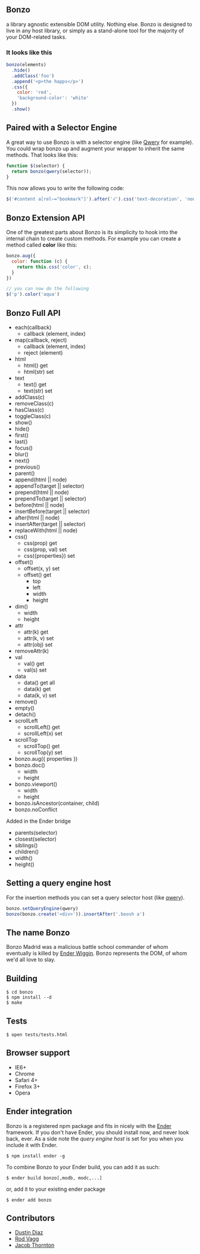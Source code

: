 Bonzo
-----
a library agnostic extensible DOM utility. Nothing else.
Bonzo is designed to live in any host library, or simply as a stand-alone tool for the majority of your DOM-related tasks.

<h3>It looks like this</h3>

``` js
bonzo(elements)
  .hide()
  .addClass('foo')
  .append('<p>the happs</p>')
  .css({
    color: 'red',
    'background-color': 'white'
  })
  .show()
```

Paired with a Selector Engine
-----------------------------
A great way to use Bonzo is with a selector engine (like [Qwery](https://github.com/ded/qwery) for example). You could wrap bonzo up and augment your wrapper to inherit the same methods. That looks like this:

``` js
function $(selector) {
  return bonzo(qwery(selector));
}
```

This now allows you to write the following code:

``` js
$('#content a[rel~="bookmark"]').after('√').css('text-decoration', 'none');
```

Bonzo Extension API
-------------------
One of the greatest parts about Bonzo is its simplicity to hook into the internal chain to create custom methods. For example you can create a method called **color** like this:

``` js
bonzo.aug({
  color: function (c) {
    return this.css('color', c);
  }
})

// you can now do the following
$('p').color('aqua')
```

Bonzo Full API
---------------------

  * each(callback)
    - callback (element, index)
  * map(callback, reject)
    - callback (element, index)
    - reject (element)
  * html
    - html() get
    - html(str) set
  * text
    - text() get
    - text(str) set
  * addClass(c)
  * removeClass(c)
  * hasClass(c)
  * toggleClass(c)
  * show()
  * hide()
  * first()
  * last()
  * focus()
  * blur()
  * next()
  * previous()
  * parent()
  * append(html || node)
  * appendTo(target || selector)
  * prepend(html || node)
  * prependTo(target || selector)
  * before(html || node)
  * insertBefore(target || selector)
  * after(html || node)
  * insertAfter(target || selector)
  * replaceWith(html || node)
  * css()
    - css(prop) get
    - css(prop, val) set
    - css({properties}) set
  * offset()
    - offset(x, y) set
    - offset() get
      - top
      - left
      - width
      - height
  * dim()
    - width
    - height
  * attr
    - attr(k) get
    - attr(k, v) set
    - attr(obj) set
  * removeAttr(k)
  * val
    - val() get
    - val(s) set
  * data
    - data() get all
    - data(k) get
    - data(k, v) set
  * remove()
  * empty()
  * detach()
  * scrollLeft
    - scrollLeft() get
    - scrollLeft(x) set
  * scrollTop
    - scrollTop() get
    - scrollTop(y) set
  * bonzo.aug({ properties })
  * bonzo.doc()
    - width
    - height
  * bonzo.viewport()
    - width
    - height
  * bonzo.isAncestor(container, child)
  * bonzo.noConflict

Added in the Ender bridge

  * parents(selector)
  * closest(selector)
  * siblings()
  * children()
  * width()
  * height()

Setting a query engine host
------------------
For the insertion methods you can set a query selector host (like [qwery](https://github.com/ded/qwery)).

``` js
bonzo.setQueryEngine(qwery)
bonzo(bonzo.create('<div>')).insertAfter('.boosh a')
```

The name Bonzo
--------------
Bonzo Madrid was a malicious battle school commander of whom eventually is killed by [Ender Wiggin](http://en.wikipedia.org/wiki/Ender_Wiggin). Bonzo represents the DOM, of whom we'd all love to slay.

Building
--------

    $ cd bonzo
    $ npm install --d
    $ make

Tests
-----

    $ open tests/tests.html

Browser support
---------------
  * IE6+
  * Chrome
  * Safari 4+
  * Firefox 3+
  * Opera

Ender integration
----------
Bonzo is a registered npm package and fits in nicely with the [Ender](http://ender.no.de) framework. If you don't have Ender, you should install now, and never look back, ever. As a side note the *query engine host* is set for you when you include it with Ender.

    $ npm install ender -g

To combine Bonzo to your Ender build, you can add it as such:

    $ ender build bonzo[,modb, modc,...]

or, add it to your existing ender package

    $ ender add bonzo

Contributors
-----

  * [Dustin Diaz](https://github.com/ded/bonzo/commits/master?author=ded)
  * [Rod Vagg](https://github.com/ded/bonzo/commits/master?author=rvagg)
  * [Jacob Thornton](https://github.com/ded/bonzo/commits/master?author=fat)
